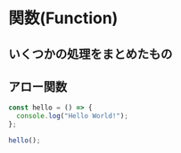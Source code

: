 # 関数(Function)

## いくつかの処理をまとめたもの

## アロー関数

```js
const hello = () => {
  console.log("Hello World!");
};

hello();
```
